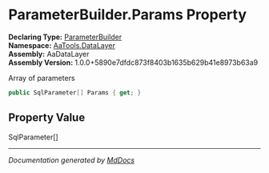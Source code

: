 ﻿<!--  
  <auto-generated>   
    The contents of this file were generated by a tool.  
    Changes to this file may be list if the file is regenerated  
  </auto-generated>   
-->

# ParameterBuilder.Params Property

**Declaring Type:** [ParameterBuilder](../index.md)  
**Namespace:** [AaTools.DataLayer](../../index.md)  
**Assembly:** AaDataLayer  
**Assembly Version:** 1.0.0+5890e7dfdc873f8403b1635b629b41e8973b63a9

Array of parameters

```csharp
public SqlParameter[] Params { get; }
```

## Property Value

SqlParameter\[\]

___

*Documentation generated by [MdDocs](https://github.com/ap0llo/mddocs)*
